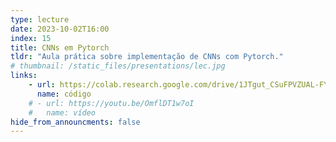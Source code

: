 ```yaml
---
type: lecture
date: 2023-10-02T16:00
index: 15
title: CNNs em Pytorch
tldr: "Aula prática sobre implementação de CNNs com Pytorch."
# thumbnail: /static_files/presentations/lec.jpg
links: 
    - url: https://colab.research.google.com/drive/1JTgut_CSuFPVZUAL-FYr5tP-pDCckDwd?usp=sharing
      name: código
    # - url: https://youtu.be/OmflDT1w7oI
    #   name: vídeo
hide_from_announcments: false
---
```

<!-- **Leituras Sugeridas:** -->


